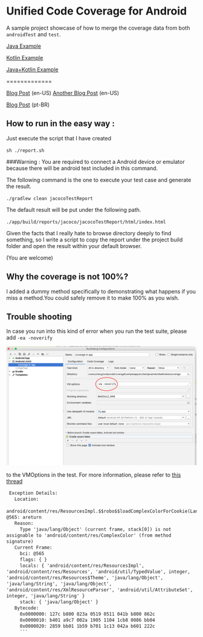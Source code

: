 # Unified Code Coverage for Android

A sample project showcase of how to merge the coverage data from both `androidTest` and `test`.

[Java Example](https://github.com/rafaeltoledo/unified-code-coverage-android/)

[Kotlin Example](https://github.com/rafaeltoledo/unified-code-coverage-android/tree/kotlin-coverage)

[Java+Kotlin Example](https://github.com/rafaeltoledo/unified-code-coverage-android/tree/mixed-languages)

=============

[Blog Post](https://medium.com/@rafael_toledo/setting-up-an-unified-coverage-report-in-android-with-jacoco-robolectric-and-espresso-ffe239aaf3fa) (en-US)
[Another Blog Post](https://proandroiddev.com/unified-code-coverage-for-android-revisited-44789c9b722f) (en-US)

[Blog Post](https://medium.com/android-dev-br/gerando-o-relat%C3%B3rio-de-cobertura-de-testes-unificado-com-jacoco-robolectric-e-espresso-c5f110dbf94f) (pt-BR)




## How to run in the easy way :

Just execute the script that I have created

`sh ./report.sh`

###Warning : You are required to connect a Android device or
emulator because there will be android test included in this command.

The following command is the one to execute your test case and generate the result.

`./gradlew clean jacocoTestReport`

The default result will be put under the following path.

`./app/build/reports/jacoco/jacocoTestReport/html/index.html`

Given the facts that I really hate to browse directory deeply to find something, so I write a script
to copy the report under the project build folder and open the result within your default browser.

(You are welcome)

## Why the coverage is not 100%?
I added a dummy method specifically to demonstrating what happens
if you miss a method.You could safely remove it to make 100% as you wish.


## Trouble shooting
In case you run into this kind of error when you run the test suite, please add 
`-ea -noverify`

![Trouble Shooting](doc/trouble_shooting.png "Trouble Shooting")

to the VMOptions in the test. For more information, please refer to
[this thread](https://github.com/robolectric/robolectric/issues/3023#issuecomment-397166230)

```java.lang.VerifyError: Bad return type
 Exception Details:
   Location:
     android/content/res/ResourcesImpl.$$robo$$loadComplexColorForCookie(Landroid/content/res/Resources;Landroid/util/TypedValue;ILandroid/content/res/Resources$Theme;)Landroid/content/res/ComplexColor; @565: areturn
   Reason:
     Type 'java/lang/Object' (current frame, stack[0]) is not assignable to 'android/content/res/ComplexColor' (from method signature)
   Current Frame:
     bci: @565
     flags: { }
     locals: { 'android/content/res/ResourcesImpl', 'android/content/res/Resources', 'android/util/TypedValue', integer, 'android/content/res/Resources$Theme', 'java/lang/Object', 'java/lang/String', 'java/lang/Object', 'android/content/res/XmlResourceParser', 'android/util/AttributeSet', integer, 'java/lang/String' }
     stack: { 'java/lang/Object' }
   Bytecode:
     0x0000000: 127c b800 823a 0519 0511 041b b800 862c
     0x0000010: b401 a9c7 002a 1905 1104 1cb8 0086 bb04
     0x0000020: 2859 bb01 1b59 b701 1c13 042a b601 222c
     ```
